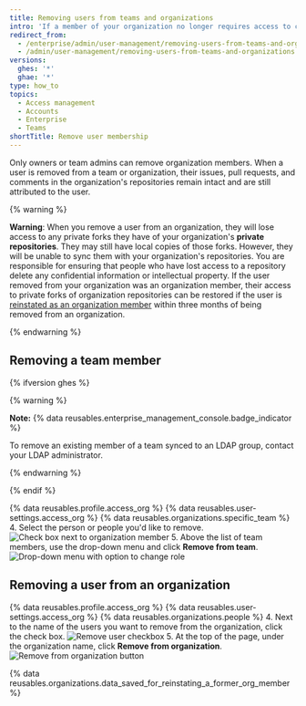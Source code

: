 ```yaml
---
title: Removing users from teams and organizations
intro: 'If a member of your organization no longer requires access to certain repositories, you can remove them from the team that allows that access. If a member of your organization no longer requires access to any repositories owned by the organization, you can remove them from the organization.'
redirect_from:
  - /enterprise/admin/user-management/removing-users-from-teams-and-organizations
  - /admin/user-management/removing-users-from-teams-and-organizations
versions:
  ghes: '*'
  ghae: '*'
type: how_to
topics:
  - Access management
  - Accounts
  - Enterprise
  - Teams
shortTitle: Remove user membership
---
```

Only owners or team admins can remove organization members. When a user is removed from a team or organization, their issues, pull requests, and comments in the organization's repositories remain intact and are still attributed to the user.

{% warning %}

**Warning**: When you remove a user from an organization, they will lose access to any private forks they have of your organization's **private repositories**. They may still have local copies of those forks. However, they will be unable to sync them with your organization's repositories. You are responsible for ensuring that people who have lost access to a repository delete any confidential information or intellectual property. If the user removed from your organization was an organization member, their access to private forks of organization repositories can be restored if the user is [reinstated as an organization member](/organizations/managing-membership-in-your-organization/reinstating-a-former-member-of-your-organization) within three months of being removed from an organization.

{% endwarning %}

## Removing a team member

{% ifversion ghes %}

{% warning %}

**Note:** {% data reusables.enterprise_management_console.badge_indicator %}

To remove an existing member of a team synced to an LDAP group, contact your LDAP administrator.

{% endwarning %}

{% endif %}

{% data reusables.profile.access_org %}
{% data reusables.user-settings.access_org %}
{% data reusables.organizations.specific_team %}
4. Select the person or people you'd like to remove.
![Check box next to organization member](/assets/images/help/teams/team-member-check-box.png)
5. Above the list of team members, use the drop-down menu and click **Remove from team**.
![Drop-down menu with option to change role](/assets/images/help/teams/bulk-edit-drop-down.png)

## Removing a user from an organization

{% data reusables.profile.access_org %}
{% data reusables.user-settings.access_org %}
{% data reusables.organizations.people %}
4. Next to the name of the users you want to remove from the organization, click the check box.
![Remove user checkbox](/assets/images/help/organizations/Organization-remove-user.png)
5. At the top of the page, under the organization name, click **Remove from organization**.
![Remove from organization button](/assets/images/help/organizations/Organization-remove-from-organization-button.png)

{% data reusables.organizations.data_saved_for_reinstating_a_former_org_member %}

